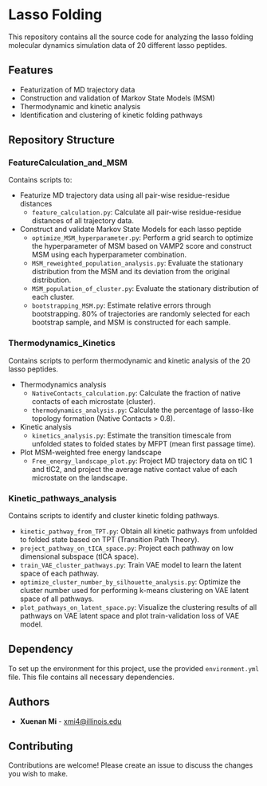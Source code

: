 
# Lasso Folding

This repository contains all the source code for analyzing the lasso folding molecular dynamics simulation data of 20 different lasso peptides.

## Features

- Featurization of MD trajectory data
- Construction and validation of Markov State Models (MSM)
- Thermodynamic and kinetic analysis
- Identification and clustering of kinetic folding pathways

## Repository Structure

### FeatureCalculation_and_MSM

Contains scripts to:
- Featurize MD trajectory data using all pair-wise residue-residue distances  
  - `feature_calculation.py`: Calculate all pair-wise residue-residue distances of all trajectory data.
- Construct and validate Markov State Models for each lasso peptide  
  - `optimize_MSM_hyperparameter.py`: Perform a grid search to optimize the hyperparameter of MSM based on VAMP2 score and construct MSM using each hyperparameter combination.  
  - `MSM_reweighted_population_analysis.py`: Evaluate the stationary distribution from the MSM and its deviation from the original distribution.  
  - `MSM_population_of_cluster.py`: Evaluate the stationary distribution of each cluster.  
  - `bootstrapping_MSM.py`: Estimate relative errors through bootstrapping. 80% of trajectories are randomly selected for each bootstrap sample, and MSM is constructed for each sample.

### Thermodynamics_Kinetics

Contains scripts to perform thermodynamic and kinetic analysis of the 20 lasso peptides.
- Thermodynamics analysis  
  - `NativeContacts_calculation.py`: Calculate the fraction of native contacts of each microstate (cluster).  
  - `thermodynamics_analysis.py`: Calculate the percentage of lasso-like topology formation (Native Contacts > 0.8).
- Kinetic analysis  
  - `kinetics_analysis.py`: Estimate the transition timescale from unfolded states to folded states by MFPT (mean first passage time).
- Plot MSM-weighted free energy landscape  
  - `Free_energy_landscape_plot.py`: Project MD trajectory data on tIC 1 and tIC2, and project the average native contact value of each microstate on the landscape.

### Kinetic_pathways_analysis

Contains scripts to identify and cluster kinetic folding pathways.
- `kinetic_pathway_from_TPT.py`: Obtain all kinetic pathways from unfolded to folded state based on TPT (Transition Path Theory).  
- `project_pathway_on_tICA_space.py`: Project each pathway on low dimensional subspace (tICA space).  
- `train_VAE_cluster_pathways.py`: Train VAE model to learn the latent space of each pathway.  
- `optimize_cluster_number_by_silhouette_analysis.py`: Optimize the cluster number used for performing k-means clustering on VAE latent space of all pathways.  
- `plot_pathways_on_latent_space.py`: Visualize the clustering results of all pathways on VAE latent space and plot train-validation loss of VAE model.

## Dependency
To set up the environment for this project, use the provided `environment.yml` file. This file contains all necessary dependencies.

## Authors

- **Xuenan Mi** - [xmi4@illinois.edu](mailto:xmi4@illinois.edu)

## Contributing

Contributions are welcome! Please create an issue to discuss the changes you wish to make.




